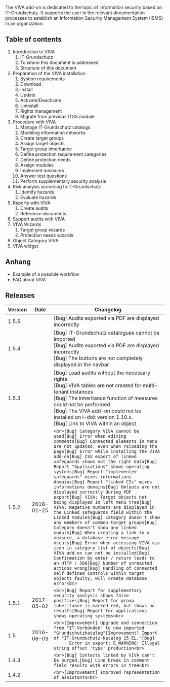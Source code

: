 The VIVA add-on is dedicated to the topic of information security based on IT-Grundschutz. It supports the user in the relevant documentation processes to establish an Information Security Management System (ISMS) in an organization.

Table of contents
-----------------

1.  Introduction to VIVA
    1.  IT-Grundschutz
    2.  To whom this document is addressed
    3.  Structure of this document
2.  Preparation of the VIVA installation
    1.  System requirements
    2.  Download
    3.  Install
    4.  Update
    5.  Activate/Deactivate
    6.  Uninstall
    7.  Rights management
    8.  Migrate from previous ITGS module
3.  Procedure with VIVA  
    1.  Manage IT-Grundschutz catalogs
    2.  Modeling information networks
    3.  Create target groups
    4.  Assign target objects
    5.  Target group inheritance
    6.  Define protection requirement categories
    7.  Define protection needs
    8.  Assign modules
    9.  Implement measures
    10.  Answer test questions
    11.  Perform supplementary security analysis
4.  Risk analysis according to IT-Grundschutz  
    1.  Identify hazards
    2.  Evaluate hazards
5.  Reports with VIVA  
    1.  Create audits
    2.  Reference documents
6.  Support audits with VIVA
7.  VIVA Wizards  
    1.  Target group wizards
    2.  Protection needs wizards
8.  Object Category VIVA
9.  VIVA widget

Anhang
------

*   Example of a possible workflow
*   FAQ about VIVA

Releases
--------

| Version | Date | Changelog |
| --- | --- | --- |
| 1.5.5 |     | \[Bug\] Audits exported via PDF are displayed incorrectly |
| 1.5.4 |     | \[Bug\] IT-Grundschutz catalogues cannot be imported  <br>\[Bug\] Audits exported via PDF are displayed incorrectly  <br>\[Bug\] The buttons are not completely displayed in the navbar |
| 1.5.3 |     | \[Bug\] Load audits without the necessary rights  <br>\[Bug\] VIVA tables are not created for multi-tenant instances  <br>\[Bug\] The inheritance function of measures could not be performed.  <br>\[Bug\] The VIVA add-on could not be installed on i-doit version 1.10.x.  <br>\[Bug\] Link to VIVA within an object |
| 1.5.2 | 2018-01-25 | ```<br>[Bug] Category VIVA cannot be used[Bug] Error when editing comments[Bug] Connected elements in menu are not updated, even when reloading the page[Bug] Error while installing the VIVA add-on[Bug] CSV export of linked safeguards shows not the right data[Bug] Report "Applications" shows operating systems[Bug] Report "implemented safeguards" mixes informations domains[Bug] Report "linked CIs" mixes informations domains[Bug] Umlauts are not displayed correctly during PDF export[Bug] VIVA: Target objects not being displayed in left menu tree[Bug] VIVA: Negative numbers are displayed in the Linked safeguards field within the Linked modules[Bug] Category doesn't show any members of common target groups[Bug] Category doesn't show any linked module[Bug] When creating a link to a measure, a database error message occurs[Bug] Error when accessing VIVA via icon in category list of objects[Bug] VIVA add-on can not be installed[Bug] Confirmation by enter / return leads to an HTTP / 500[Bug] Number of unreacted actions wrong[Bug] Handling of connected self defined controls within target objects faulty, will create database error<br>``` |
| 1.5.1 | 2017-05-02 | ```<br>[Bug] Report for supplementary security analysis shows false positives[Bug] Report for group inheritance is marked red, but shows no results[Bug] Report for applications shows operating systems<br>``` |
| 1.5 | 2016-06-03 | ```<br>[Improvement] Upgrade and connection from "IT-Verbünden" to new imported "Grundschutzkatalog"[Improvement] Import of "IT-Grundschutz-Katalog 15 EL."[Bug]         Error in export: E_WARNING: Illegal string offset 'type' production<br>``` |
| 1.4.3 |     | ```<br>[Bug] Contacts linked by VIVA can't be purged.[Bug] Line break in comment field results with errors in tree<br>``` |
| 1.4.2 |     | ```<br>[Improvement] Improved representation of assistants<br>``` |